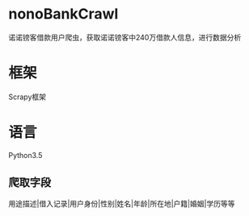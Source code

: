# nonoBankCrawl
诺诺镑客借款用户爬虫，获取诺诺镑客中240万借款人信息，进行数据分析
# 框架
Scrapy框架
# 语言
Python3.5

## 爬取字段
用途描述|借入记录|用户身份|性别|姓名|年龄|所在地|户籍|婚姻|学历等等
